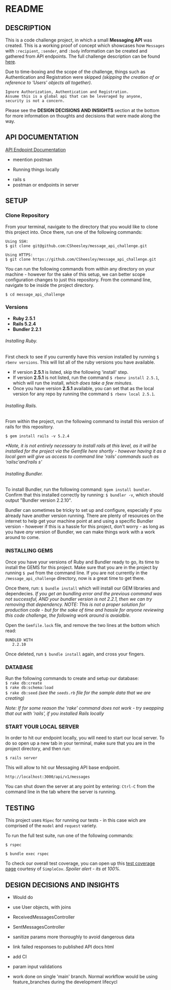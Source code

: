 # README

## DESCRIPTION
This is a code challenge project, in which a small **Messaging API** was created. This is a working proof of concept which showcases how `Messages` with `:recipient`, `:sender`, and `:body` information can be created and gathered from API endpoints. The full challenge description can be found [here](/code_challenge_description.pdf).

Due to time-boxing and the scope of the challenge, things such as Authentication and Registration were skipped _(skipping the creation of or reference to 'Users' objects all together)_.

```
Ignore Authorization, Authentication and Registration.
Assume this is a global api that can be leveraged by anyone,
security is not a concern.
```

Please see the **DESIGN DECISIONS AND INSIGHTS** section at the bottom for more information on thoughts and decisions that were made along the way.


## API DOCUMENTATION
[API Endpoint Documentation](/endpoint_documentation.md)
- meention postman

* Running things locally
- rails s
- postman or endpoints in server  


## SETUP

### Clone Repository
From your terminal, navigate to the directory that you would like to clone this project into. Once there, run one of the following commands:
```
Using SSH:
$ git clone git@github.com:CSheesley/message_api_challenge.git

Using HTTPS:
$ git clone https://github.com/CSheesley/message_api_challenge.git
```

You can run the following commands from within any directory on your machine - however for the sake of this setup, we can better scope configuration changes to just this repository. From the command line, navigate to be inside the project directory.
```
$ cd message_api_challenge
```

### Versions
- **Ruby 2.5.1**
- **Rails 5.2.4**
- **Bundler 2.2.1**

###### Installing Ruby.
First check to see if you currently have this version installed by running `$ rbenv versions`. This will list all of the ruby versions you have available.
- If version **2.5.1** is listed, skip the following 'install' step.
- If version **2.5.1** is not listed, run the command `$ rbenv install 2.5.1`, which will run the install, _which does take a few minutes_.
- Once you have version **2.5.1** available, you can set that as the local version for any repo by running the command `$ rbenv local 2.5.1`.

###### Installing Rails.
From within the project, run the following command to install this version of rails for this repository.
```
$ gem install rails -v 5.2.4
```
_*Note, it is not entirely necessary to install rails at this level, as it will be installed for the project via the Gemfile here shortly - however having it as a local gem will give us access to command line 'rails' commands such as '$rails c' and '$rails s'_

###### Installing Bundler.
To install Bundler, run the following command: `$gem install bundler`. Confirm that this installed correctly by running: `$ bundler -v`, which should output "Bundler version 2.2.10".

Bundler can sometimes be tricky to set up and configure, especially if you already have another version running. There are plenty of resources on the internet to help get your machine point at and using a specific Bundler version - however if this is a hassle for this project, don't worry - as long as you have _any_ version of Bundler, we can make things work with a work around to come.

### INSTALLING GEMS
Once you have your versions of Ruby and Bundler ready to go, its time to install the GEMS for this project. Make sure that you are in the project by running `$ pwd` from the command line. If you are not currently in the `/message_api_challenge` directory, now is a great time to get there.

Once there, run: `$ bundle install` which will install our GEM libraries and dependecies.
_If you get an bundling error and the previous command was not successful, AND your bundler version is not 2.2.1, then we can try removing that dependency. NOTE: This is not a proper solution for production code - but for the sake of time and hassle for anyone reviewing this code challenge, the following work around is avaialble._

Open the `Gemfile.lock` file, and remove the two lines at the bottom which read:
```
BUNDLED WITH
   2.2.10
```
Once deleted, run `$ bundle install` again, and cross your fingers.


### DATABASE

Run the following commands to create and setup our database:  
`$ rake db:create`  
`$ rake db:schema:load`  
`$ rake db:seed` _(see the `seeds.rb` file for the sample data that we are creating)_

_Note: If for some reason the 'rake' command does not work - try swapping that out with 'rails', if you installed Rails locally_


### START YOUR LOCAL SERVER
In order to hit our endpoint locally, you will need to start our local server. To do so open up a new tab in your terminal, make sure that you are in the project directory, and then run:
```
$ rails server
```

This will allow to hit our Messaging API base endpoint.
```
http://localhost:3000/api/v1/messages
```

You can shut down the server at any point by entering: `Ctrl-C` from the command line in the tab where the server is running.


## TESTING
This project uses `RSpec` for running our tests - in this case wich are comprised of the `model` and `request` variety.

To run the full test suite, run one of the following commands:
```
$ rspec

$ bundle exec rspec
```
To check our overall test coverage, you can open up this [test coverage page](/coverage/index.htlm) courtesy of `SimpleCov`. _Spoiler alert - its at 100%._


## DESIGN DECISIONS AND INSIGHTS
* Would do
 - use User objects, with joins
  - ReceivedMessagesController
  - SentMessagesController
 - sanitize params more thoroughly to avoid dangerous data
 - link failed responses to published API docs html
 - add CI
 - param input validations

 - work done on single 'main' branch. Normal workflow would be using feature_branches during the development lifecycl
